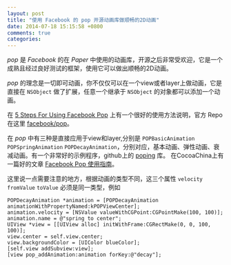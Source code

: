 ```yaml
---
layout: post
title: "使用 Facebook 的 pop 开源动画库做顺畅的2D动画"
date: 2014-07-18 15:15:58 +0800
comments: true
categories: 
---
```


*pop* 是 *Facebook* 的在 *Paper* 中使用的动画库，开源之后非常受欢迎，它是一个成熟且经过良好测试的框架，使用它可以做出顺畅的2D动画。

<!-- more -->

*pop* 的理念是一切即可动画，你不仅仅可以在一个view或者layer上做动画，它是直接在 `NSObject` 做了扩展，任意一个继承于 `NSObject` 的对象都可以添加一个动画。

在 [5 Steps For Using Facebook Pop](https://github.com/maxmyers/FacebookPop) 上有一个很好的使用方法说明，官方 Repo 在这里 [facebook/pop](https://github.com/facebook/pop)。

在 *pop* 中有三种是直接应用于view和layer,分别是 `POPBasicAnimation` `POPSpringAnimation` `POPDecayAnimation`，分别对应，基本动画、弹性动画、衰减动画。有一个非常好的示例程序，github上的 [poping](https://github.com/schneiderandre/popping) 库。
在CocoaChina上有一篇好的文章 [Facebook Pop 使用指南](http://www.cocoachina.com/applenews/devnews/2014/0527/8565.html)。

这里说一点需要注意的地方，根据动画的类型不同，这三个属性 `velocity` `fromValue` `toValue` 必须是同一类型，例如

```objc
POPDecayAnimation *animation = [POPDecayAnimation animationWithPropertyNamed:kPOPViewCenter];
animation.velocity = [NSValue valueWithCGPoint:CGPointMake(100, 100)];
animation.name = @"spring to center";
UIView *view = [[UIView alloc] initWithFrame:CGRectMake(0, 0, 100, 100)];
view.center = self.view.center;
view.backgroundColor = [UIColor blueColor];
[self.view addSubview:view];
[view pop_addAnimation:animation forKey:@"decay"];
```

